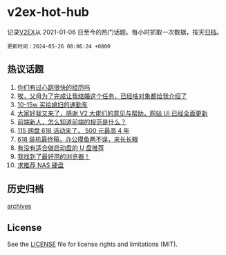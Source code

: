 # v2ex-hot-hub

 记录[V2EX](https://www.v2ex.com/)从 2021-01-06 日至今的热门话题。每小时抓取一次数据，按天[归档](archives)。

`更新时间：2024-05-26 08:06:24 +0800`

## 热议话题

1. [你们有过心跳很快的经历吗](https://www.v2ex.com/t/1043838)
1. [唉，父母为了完成让我结婚这个任务，已经啥对象都给我介绍了](https://www.v2ex.com/t/1043914)
1. [10-15w 买给媳妇的通勤车](https://www.v2ex.com/t/1043804)
1. [大家好我又来了，感谢 V2 大佬们的意见与帮助，网站 UI 已经全面更新](https://www.v2ex.com/t/1043828)
1. [前端新人，怎么知道前端的规范是什么？](https://www.v2ex.com/t/1043799)
1. [115 网盘 618 活动来了， 500 元最高 4 年](https://www.v2ex.com/t/1043798)
1. [618 装机最终稿，办公摸鱼两不误，来长长眼](https://www.v2ex.com/t/1043795)
1. [有没有适合做启动盘的 U 盘推荐](https://www.v2ex.com/t/1043825)
1. [我找到了最好用的浏览器！](https://www.v2ex.com/t/1043928)
1. [求推荐 NAS 硬盘](https://www.v2ex.com/t/1043909)

## 历史归档

[archives](archives)

## License

See the [LICENSE](LICENSE) file for license rights and limitations (MIT).
